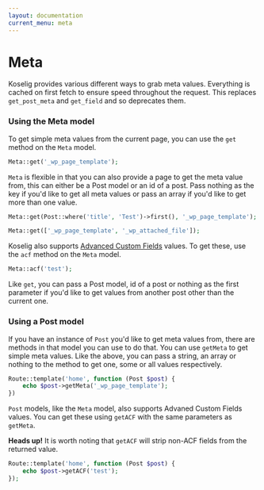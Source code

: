 ```yaml
---
layout: documentation
current_menu: meta
---
```


# Meta

Koselig provides various different ways to grab meta values. Everything is cached on first fetch to ensure speed throughout the request. This replaces `get_post_meta` and `get_field` and so deprecates them.

### Using the Meta model

To get simple meta values from the current page, you can use the `get` method on the `Meta` model.

```php
Meta::get('_wp_page_template');
```

`Meta` is flexible in that you can also provide a page to get the meta value from, this can either be a Post model or an id of a post. Pass nothing as the key if you'd like to get all meta values or pass an array if you'd like to get more than one value.

```php
Meta::get(Post::where('title', 'Test')->first(), '_wp_page_template');

Meta::get(['_wp_page_template', '_wp_attached_file']);
```

Koselig also supports [Advanced Custom Fields](https://www.advancedcustomfields.com/) values. To get these, use the `acf` method on the `Meta` model.

```php
Meta::acf('test');
```

Like `get`, you can pass a Post model, id of a post or nothing as the first parameter if you'd like to get values from another post other than the current one.

### Using a Post model

If you have an instance of `Post` you'd like to get meta values from, there are methods in that model you can use to do that. You can use `getMeta` to get simple meta values. Like the above, you can pass a string, an array or nothing to the method to get one, some or all values respectively.

```php
Route::template('home', function (Post $post) {
    echo $post->getMeta('_wp_page_template');
})
```

`Post` models, like the `Meta` model, also supports Advaned Custom Fields values. You can get these using `getACF` with the same parameters as `getMeta`.

<div class="alert alert-info" role="alert"><strong>Heads up!</strong> It is worth noting that <code>getACF</code> will strip non-ACF fields from the returned value.</div>

```php
Route::template('home', function (Post $post) {
    echo $post->getACF('test');
});
```

